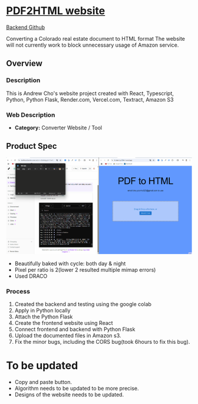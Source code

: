 # [PDF2HTML website](https://frontend-pdf2html.vercel.app/)
[Backend Github](https://github.com/0GhOsTO/backend-pdf2html)

Converting a Colorado real estate document to HTML format
The website will not currently work to block unnecessary usage of Amazon service.

## Overview
### Description
This is Andrew Cho's website project created with React, Typescript, Python, Python Flask, Render.com, Vercel.com, Textract, Amazon S3

### Web Description
- **Category:** Converter Website / Tool

## Product Spec
![Mock Walk through](https://github.com/0GhOsTO/backend-pdf2html/blob/main/pdf2htmlmock.gif)

- Beautifully baked with cycle: both day & night
- Pixel per ratio is 2(lower 2 resulted multiple mimap errors)
- Used DRACO

### Process
1. Created the backend and testing using the google colab
2. Apply in Python locally
3. Attach the Python Flask
4. Create the frontend website using React
5. Connect frontend and backend with Python Flask
6. Upload the documented files in Amazon s3.
7. Fix the minor bugs, including the CORS bug(took 6hours to fix this bug).

# To be updated
- Copy and paste button.
- Algorithm needs to be updated to be more precise.
- Designs of the website needs to be updated.

